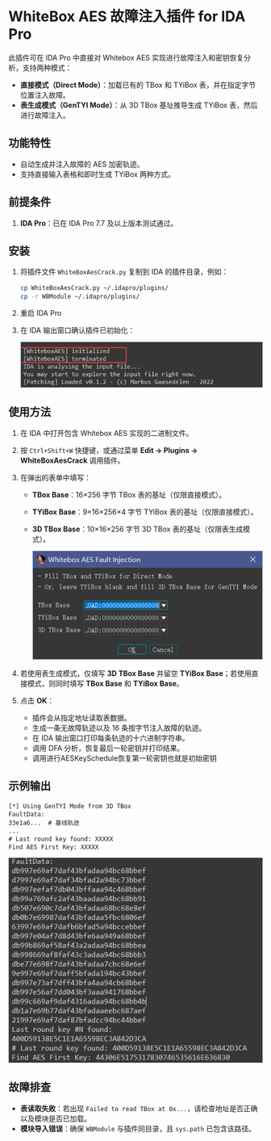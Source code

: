 # WhiteBox AES 故障注入插件 for IDA Pro

此插件可在 IDA Pro 中直接对 Whitebox AES 实现进行故障注入和密钥恢复分析，支持两种模式：

* **直接模式（Direct Mode）**：加载已有的 TBox 和 TYiBox 表，并在指定字节位置注入故障。
* **表生成模式（GenTYI Mode）**：从 3D TBox 基址推导生成 TYiBox 表，然后进行故障注入。

## 功能特性

* 自动生成并注入故障的 AES 加密轨迹。
* 支持直接输入表格和即时生成 TYiBox 两种方式。

## 前提条件

1. **IDA Pro**：已在 IDA Pro 7.7 及以上版本测试通过。

## 安装

1. 将插件文件 `WhiteBoxAesCrack.py` 复制到 IDA 的插件目录，例如：

   ```bash
   cp WhiteBoxAesCrack.py ~/.idapro/plugins/
   cp -r WBModule ~/.idapro/plugins/
   ```

2. 重启 IDA Pro 

3. 在 IDA 输出窗口确认插件已初始化：

   ![image-20250625100645697](README/image-20250625100645697.png)

## 使用方法

1. 在 IDA 中打开包含 Whitebox AES 实现的二进制文件。

2. 按 `Ctrl+Shift+W` 快捷键，或通过菜单 **Edit → Plugins → WhiteBoxAesCrack** 调用插件。

3. 在弹出的表单中填写：

   * **TBox Base**：16×256 字节 TBox 表的基址（仅限直接模式）。

   * **TYiBox Base**：9×16×256×4 字节 TYiBox 表的基址（仅限直接模式）。

   * **3D TBox Base**：10×16×256 字节 3D TBox 表的基址（仅限表生成模式）。

     ![image-20250624180244715](README/image-20250624180244715.png)

4. 若使用表生成模式，仅填写 **3D TBox Base** 并留空 **TYiBox Base**；若使用直接模式，则同时填写 **TBox Base** 和 **TYiBox Base**。

5. 点击 **OK**：

   * 插件会从指定地址读取表数据。
   * 生成一条无故障轨迹以及 16 条按字节注入故障的轨迹。
   * 在 IDA 输出窗口打印每条轨迹的十六进制字符串。
   * 调用 DFA 分析，恢复最后一轮密钥并打印结果。
   * 调用进行AESKeySchedule恢复第一轮密钥也就是初始密钥

## 示例输出

```text
[*] Using GenTYI Mode from 3D TBox
FaultData:
33e1a6...  # 基线轨迹
...
# Last round key found: XXXXX
Find AES First Key: XXXXX
```

![image-20250624175629972](README/image-20250624175629972.png)

## 故障排查

* **表读取失败**：若出现 `Failed to read TBox at 0x...`，请检查地址是否正确以及模块是否已加载。
* **模块导入错误**：确保 `WBModule` 与插件同目录，且 `sys.path` 已包含该路径。

